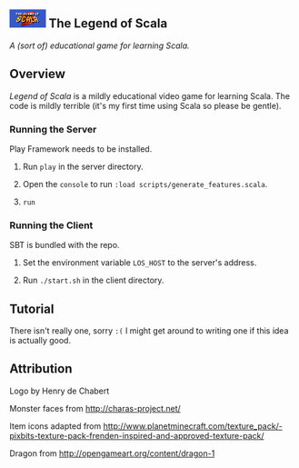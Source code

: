 ## ![Logo](/tools/art/splash.png) The Legend of Scala

_A (sort of) educational game for learning Scala._

## Overview

_Legend of Scala_ is a mildly educational video game for learning Scala. The
code is mildly terrible (it's my first time using Scala so please be gentle).

### Running the Server

Play Framework needs to be installed.

1. Run `play` in the server directory.

2. Open the `console` to run `:load scripts/generate_features.scala`.

3. `run`

### Running the Client

SBT is bundled with the repo.

1. Set the environment variable `LOS_HOST` to the server's address.

2. Run `./start.sh` in the client directory.

## Tutorial

There isn't really one, sorry `:(` I might get around to writing one if this
idea is actually good.

## Attribution

Logo by Henry de Chabert

Monster faces from http://charas-project.net/

Item icons adapted from http://www.planetminecraft.com/texture_pack/-pixbits-texture-pack-frenden-inspired-and-approved-texture-pack/

Dragon from http://opengameart.org/content/dragon-1
